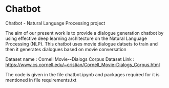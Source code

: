 # Chatbot
Chatbot - Natural Language Processing project

The aim of our present work is to provide a dialogue generation chatbot by using effective deep learning architecture on the Natural Language Processing (NLP). This chatbot uses movie dialogue datsets to train and then it generates dialogues based on movie conversation

Dataset name : Cornell Movie--Dialogs Corpus
Dataset Link : https://www.cs.cornell.edu/~cristian/Cornell_Movie-Dialogs_Corpus.html

The code is given in the file chatbot.ipynb and packages required for it is mentioned in file requirements.txt
